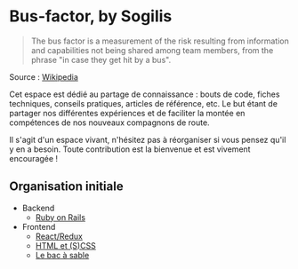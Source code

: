 # Bus-factor, by Sogilis

> The bus factor is a measurement of the risk resulting from information and
> capabilities not being shared among team members, from the phrase "in case
> they get hit by a bus".

Source : [Wikipedia](https://en.wikipedia.org/wiki/Bus_factor)

Cet espace est dédié au partage de connaissance : bouts de code, fiches
techniques, conseils pratiques, articles de référence, etc. Le but étant de
partager nos différentes expériences et de faciliter la montée en compétences
de nos nouveaux compagnons de route.

Il s'agit d'un espace vivant, n'hésitez pas à réorganiser si vous pensez qu'il
y en a besoin. Toute contribution est la bienvenue et est vivement encouragée !

## Organisation initiale

- Backend
    - [Ruby on Rails](backend/rails)
- Frontend
    - [React/Redux](frontend/react-redux)
    - [HTML et (S)CSS](frontend/html-css-scss)
    - [Le bac à sable](frontend/bac-a-sable)
